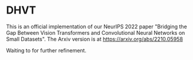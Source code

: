 # DHVT
This is an official implementation of our NeurIPS 2022 paper "Bridging the Gap Between Vision Transformers and Convolutional Neural Networks on Small Datasets".
The Arxiv version is at https://arxiv.org/abs/2210.05958

Waiting to for further refinement.
